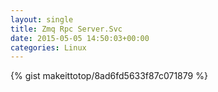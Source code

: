 ```yaml
---
layout: single                                                                                                              
title: Zmq Rpc Server.Svc                                                                                                                       
date: 2015-05-05 14:50:03+00:00                                                                                                                        
categories: Linux                                                                                                                
---                                                                                                                              
```


{% gist makeittotop/8ad6fd5633f87c071879 %}                                                                                                           

